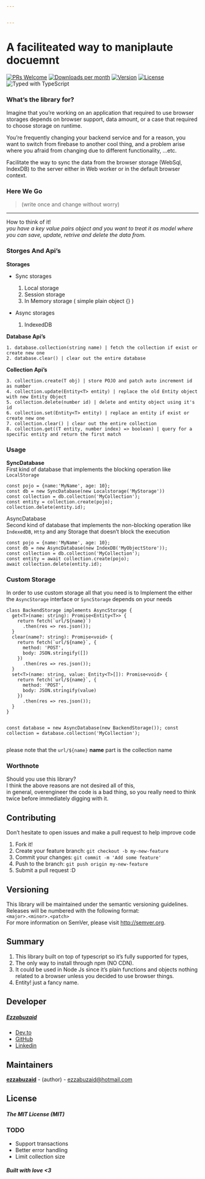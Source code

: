 ```yaml
---


---
```


<h1 id="a-faciliteated-way-to-maniplaute-docuemnt">A faciliteated way to maniplaute docuemnt</h1>
<p><a href="https://github.com/ezzabuzaid/document-storage/pulls"><img src="https://img.shields.io/badge/PRs-welcome-brightgreen.svg" alt="PRs Welcome"></a> <a href="https://www.npmjs.com/package/@ezzabuzaid/document-storage"><img src="https://flat.badgen.net/npm/dm/@ezzabuzaid/document-storage" alt="Downloads per month"></a> <a href="https://www.npmjs.com/package/@ezzabuzaid/document-storage"><img src="https://flat.badgen.net/npm/v/@ezzabuzaid/document-storage" alt="Version"></a> <a href="https://www.npmjs.com/package/@ezzabuzaid/document-storage"><img src="https://flat.badgen.net/npm/license/@ezzabuzaid/document-storage" alt="License"></a> <img src="https://flat.badgen.net/badge/icon/Typed?icon=typescript&amp;label&amp;labelColor=blue&amp;color=555555" alt="Typed with TypeScript"></p>
<h3 id="whats-the-library-for">What’s the library for?</h3>
<p>Imagine that you’re working on an application that required to use browser storages depends on browser support, data amount, or a case that required to choose storage on runtime.</p>
<p>You’re frequently changing your backend service and for a reason, you want to switch from firebase to another cool thing, and a problem arise where you afraid from changing due to different functionality, …etc.</p>
<p>Facilitate the way to sync the data from the browser storage (WebSql, IndexDB) to the server either in Web worker or in the default browser context.</p>
<h3 id="here-we-go">Here We Go</h3>
<blockquote>
<p>(write once and change without worry)</p>
</blockquote>
<hr>
<p>How to think of it!<br>
<em>you have a key value pairs object and you want to treat it as model where you can save, update, retrive and delete the data from.</em></p>
<h3 id="storges-and-apis">Storges And Api’s</h3>
<p><strong>Storages</strong></p>
<ul>
<li>
<p>Sync storages</p>
<ol>
<li>Local storage</li>
<li>Session storage</li>
<li>In Memory storage ( simple plain object {} )</li>
</ol>
</li>
<li>
<p>Async storages</p>
<ol>
<li>IndexedDB</li>
</ol>
</li>
</ul>
<p><strong>Database Api’s</strong></p>
<pre><code>1. database.collection(string name) | fetch the collection if exist or create new one
2. database.clear() | clear out the entire database
</code></pre>
<p><strong>Collection Api’s</strong></p>
<pre><code>3. collection.create(T obj) | store POJO and patch auto increment id as number
4. collection.update(Entity&lt;T&gt; entity) | replace the old Entity object with new Entity Object
5. collection.delete(number id) | delete and entity object using it's id
6. collection.set(Entity&lt;T&gt; entity) | replace an entity if exist or create new one
7. collection.clear() | clear out the entire collection
8. collection.get((T entity, number index) =&gt; boolean) | query for a specific entity and return the first match
</code></pre>
<h3 id="usage">Usage</h3>
<p><strong>SyncDatabase</strong><br>
First kind of database that implements the blocking operation like <code>LocalStorage</code></p>
<pre><code>const pojo = {name:'MyName', age: 10};
const db = new SyncDatabase(new Localstorage('MyStorage'))
const collection = db.collection('MyCollection');
const entity = collection.create(pojo);
collection.delete(entity.id);
</code></pre>
<p>AsyncDatabase<br>
Second kind of database that implements the non-blocking operation like <code>IndexedDB</code>, <code>Http</code> and any Storage that doesn’t block the execution</p>
<pre><code>const pojo = {name:'MyName', age: 10};
const db = new AsyncDatabase(new IndexDB('MyObjectStore'));
const collection = db.collection('MyCollection');
const entity = await collection.create(pojo);
await collection.delete(entity.id);
</code></pre>
<h3 id="custom-storage">Custom Storage</h3>
<p>In order to use custom storage all that you need is to Implement the either the <code>AsyncStorage</code> interface or <code>SyncStorage</code> depends on your needs</p>
<pre><code>class BackendStorage implements AsyncStorage {
  get&lt;T&gt;(name: string): Promise&lt;Entity&lt;T&gt;&gt; {
    return fetch(`url/${name}`)
      .then(res =&gt; res.json());
  }
  clear(name?: string): Promise&lt;void&gt; {
    return fetch(`url/${name}`, {
      method: 'POST',
      body: JSON.stringify([])
    })
      .then(res =&gt; res.json());
  }
  set&lt;T&gt;(name: string, value: Entity&lt;T&gt;[]): Promise&lt;void&gt; {
    return fetch(`url/${name}`, {
      method: 'POST',
      body: JSON.stringify(value)
    })
      .then(res =&gt; res.json());
  }
}

const database = new AsyncDatabase(new BackendStorage());
const collection = database.collection('MyCollection');
</code></pre>
<p>please note that the <code>url/${name}</code> <strong>name</strong> part is the collection name</p>
<h3 id="worthnote">Worthnote</h3>
<p>Should you use this library?<br>
I think the above reasons are not desired all of this,<br>
in general, overengineer the code is a bad thing, so you really need to think twice before immediately digging with it.</p>
<h2 id="contributing">Contributing</h2>
<p>Don’t hesitate to open issues and make a pull request to help improve code</p>
<ol>
<li>Fork it!</li>
<li>Create your feature branch: <code>git checkout -b my-new-feature</code></li>
<li>Commit your changes: <code>git commit -m 'Add some feature'</code></li>
<li>Push to the branch: <code>git push origin my-new-feature</code></li>
<li>Submit a pull request :D</li>
</ol>
<h2 id="versioning">Versioning</h2>
<p>This library will be maintained under the semantic versioning guidelines.<br>
Releases will be numbered with the following format:<br>
<code>&lt;major&gt;.&lt;minor&gt;.&lt;patch&gt;</code><br>
For more information on SemVer, please visit <a href="http://semver.org">http://semver.org</a>.</p>
<h2 id="summary">Summary</h2>
<ol>
<li>This library built on top of typescript so it’s fully supported for types,</li>
<li>The only way to install through npm (NO CDN).</li>
<li>It could be used in Node Js since it’s plain functions and objects nothing related to a browser unless you decided to use browser things.</li>
<li>Entity! just a fancy name.</li>
</ol>
<h2 id="developer">Developer</h2>
<h5 id="ezzabuzaid"><a href="mailto:ezzabuzaid@hotmail.com">Ezzabuzaid</a></h5>
<ul>
<li><a href="https://dev.to/ezzabuzaid">Dev.to</a></li>
<li><a href="https://github.com/ezzabuzaid">GitHub</a></li>
<li><a href="https://www.linkedin.com/in/ezzabuzaid">Linkedin</a></li>
</ul>
<h2 id="maintainers">Maintainers</h2>
<p><a href="https://github.com/ezzabuzaid"><strong>ezzabuzaid</strong></a> - (author) - <a href="mailto:ezzabuzaid@hotmail.com">ezzabuzaid@hotmail.com</a></p>
<h2 id="license">License</h2>
<h5 id="the-mit-license-mit">The MIT License (MIT)</h5>
<h3 id="todo">TODO</h3>
<ul>
<li>Support transactions</li>
<li>Better error handling</li>
<li>Limit collection size</li>
</ul>
<h5 id="built-with-love-3">Built with love &lt;3</h5>

